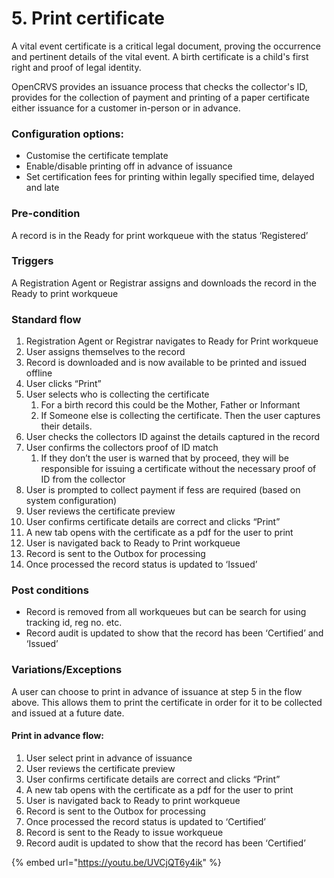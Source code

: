 # 5. Print certificate

A vital event certificate is a critical legal document, proving the occurrence and pertinent details of the vital event. A birth certificate is a child's first right and proof of legal identity.

OpenCRVS provides an issuance process that checks the collector's ID, provides for the collection of payment and printing of a paper certificate either issuance for a customer in-person or in advance.

### **Configuration options:**

* Customise the certificate template
* Enable/disable printing off in advance of issuance
* Set certification fees for printing within legally specified time, delayed and late

### **Pre-condition**

A record is in the Ready for print workqueue with the status ‘Registered’

### **Triggers**

A Registration Agent or Registrar assigns and downloads the record in the Ready to print workqueue

### **Standard flow**

1. Registration Agent or Registrar navigates to Ready for Print workqueue
2. User assigns themselves to the record
3. Record is downloaded and is now available to be printed and issued offline
4. User clicks “Print”
5. User selects who is collecting the certificate
   1. For a birth record this could be the Mother, Father or Informant
   2. If Someone else is collecting the certificate. Then the user captures their details.
6. User checks the collectors ID against the details captured in the record
7. User confirms the collectors proof of ID match
   1. If they don’t the user is warned that by proceed, they will be responsible for issuing a certificate without the necessary proof of ID from the collector
8. User is prompted to collect payment if fess are required (based on system configuration)
9. User reviews the certificate preview
10. User confirms certificate details are correct and clicks “Print”
11. A new tab opens with the certificate as a pdf for the user to print
12. User is navigated back to Ready to Print workqueue
13. Record is sent to the Outbox for processing
14. Once processed the record status is updated to ‘Issued’

### **Post conditions**

* Record is removed from all workqueues but can be search for using tracking id, reg no. etc.
* Record audit is updated to show that the record has been ‘Certified’ and ‘Issued’

### **Variations/Exceptions**

A user can choose to print in advance of issuance at step 5 in the flow above. This allows them to print the certificate in order for it to be collected and issued at a future date.

#### Print in advance flow:

1. User select print in advance of issuance
2. User reviews the certificate preview
3. User confirms certificate details are correct and clicks “Print”
4. A new tab opens with the certificate as a pdf for the user to print
5. User is navigated back to Ready to print workqueue
6. Record is sent to the Outbox for processing
7. Once processed the record status is updated to ‘Certified’
8. Record is sent to the Ready to issue workqueue
9. Record audit is updated to show that the record has been ‘Certified’

{% embed url="https://youtu.be/UVCjQT6y4ik" %}
